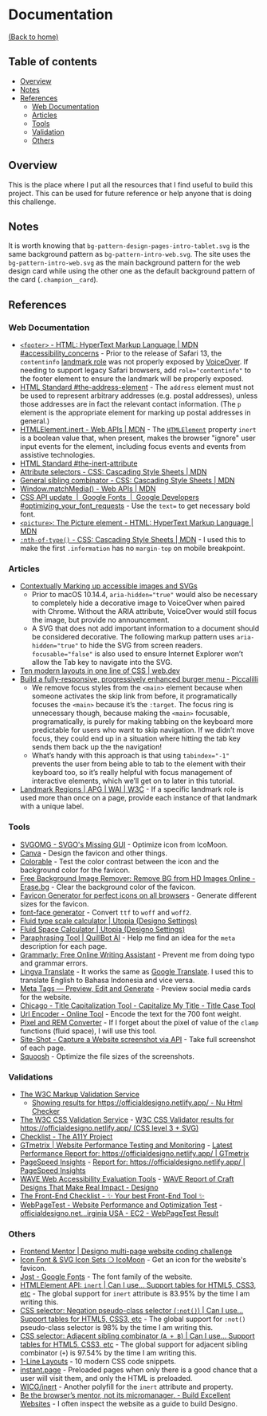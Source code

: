 # Documentation

[(Back to home)](https://github.com/vanzasetia/designo-multi-page-website#readme)

## Table of contents

- [Overview](#overview)
- [Notes](#notes)
- [References](#references)
  - [Web Documentation](#web-documentation)
  - [Articles](#articles)
  - [Tools](#tools)
  - [Validation](#validation)
  - [Others](#others)

## Overview

This is the place where I put all the resources that I find useful to build this project. This can be used for future reference or help anyone that is doing this challenge.

## Notes

It is worth knowing that `bg-pattern-design-pages-intro-tablet.svg` is the same background pattern as `bg-pattern-intro-web.svg`. The site uses the `bg-pattern-intro-web.svg` as the main background pattern for the web design card while using the other one as the default background pattern of the card (`.champion__card`).

## References

### Web Documentation

- [`<footer>` - HTML: HyperText Markup Language | MDN #accessibility_concerns](https://developer.mozilla.org/en-US/docs/Web/HTML/Element/footer#accessibility_concerns) - Prior to the release of Safari 13, the `contentinfo` [landmark role](https://developer.mozilla.org/en-US/docs/Learn/Accessibility/WAI-ARIA_basics#signpostslandmarks) was not properly exposed by [VoiceOver](https://help.apple.com/voiceover/info/guide/). If needing to support legacy Safari browsers, add `role="contentinfo"` to the footer element to ensure the landmark will be properly exposed.
- [HTML Standard #the-address-element](https://html.spec.whatwg.org/multipage/sections.html#the-address-element) - The `address` element must not be used to represent arbitrary addresses (e.g. postal addresses), unless those addresses are in fact the relevant contact information. (The `p` element is the appropriate element for marking up postal addresses in general.)
- [HTMLElement.inert - Web APIs | MDN](https://developer.mozilla.org/en-US/docs/Web/API/HTMLElement/inert) - The [`HTMLElement`](https://developer.mozilla.org/en-US/docs/Web/API/HTMLElement) property `inert` is a boolean value that, when present, makes the browser "ignore" user input events for the element, including focus events and events from assistive technologies.
- [HTML Standard #the-inert-attribute](https://html.spec.whatwg.org/multipage/interaction.html#the-inert-attribute)
- [Attribute selectors - CSS: Cascading Style Sheets | MDN](https://developer.mozilla.org/en-US/docs/Web/CSS/Attribute_selectors)
- [General sibling combinator - CSS: Cascading Style Sheets | MDN](https://developer.mozilla.org/en-US/docs/Web/CSS/General_sibling_combinator)
- [Window.matchMedia() - Web APIs | MDN](https://developer.mozilla.org/en-US/docs/Web/API/Window/matchMedia)
- [CSS API update  |  Google Fonts  |  Google Developers #optimizing_your_font_requests](https://developers.google.com/fonts/docs/css2#optimizing_your_font_requests) - Use the `text=` to get necessary bold font.
- [`<picture>`: The Picture element - HTML: HyperText Markup Language | MDN](https://developer.mozilla.org/en-US/docs/Web/HTML/Element/picture)
- [`:nth-of-type()` - CSS: Cascading Style Sheets | MDN](https://developer.mozilla.org/en-US/docs/Web/CSS/:nth-of-type) - I used this to make the first `.information` has no `margin-top` on mobile breakpoint.

### Articles

- [Contextually Marking up accessible images and SVGs](https://www.scottohara.me/blog/2019/05/22/contextual-images-svgs-and-a11y.html)
  - Prior to macOS 10.14.4, `aria-hidden="true"` would also be necessary to completely hide a decorative image to VoiceOver when paired with Chrome. Without the ARIA attribute, VoiceOver would still focus the image, but provide no announcement.
  - A SVG that does not add important information to a document should be considered decorative. The following markup pattern uses `aria-hidden="true"` to hide the SVG from screen readers. `focusable="false"` is also used to ensure Internet Explorer won’t allow the Tab key to navigate into the SVG.
- [Ten modern layouts in one line of CSS | web.dev](https://web.dev/one-line-layouts/)
- [Build a fully-responsive, progressively enhanced burger menu - Piccalilli](https://piccalil.li/tutorial/build-a-fully-responsive-progressively-enhanced-burger-menu/)
  - We remove focus styles from the `<main>` element because when someone activates the skip link from before, it programatically focuses the `<main>` because it’s the `:target`. The focus ring is unnecessary though, because making the `<main>` focusable, programatically, is purely for making tabbing on the keyboard more predictable for users who want to skip navigation. If we didn’t move focus, they could end up in a situation where hitting the tab key sends them back up the the navigation!
  - What’s handy with this approach is that using `tabindex="-1"` prevents the user from being able to tab to the element with their keyboard too, so it’s really helpful with focus management of interactive elements, which we’ll get on to later in this tutorial.
- [Landmark Regions | APG | WAI | W3C](https://www.w3.org/WAI/ARIA/apg/practices/landmark-regions/) - If a specific landmark role is used more than once on a page, provide each instance of that landmark with a unique label.

### Tools

- [SVGOMG - SVGO's Missing GUI](https://jakearchibald.github.io/svgomg/) - Optimize icon from IcoMoon.
- [Canva](https://www.canva.com/) - Design the favicon and other things.
- [Colorable](https://colorable.jxnblk.com/e7816b/1d1c1e) - Test the color contrast between the icon and the background color for the favicon.
- [Free Background Image Remover: Remove BG from HD Images Online - Erase.bg](https://www.erase.bg/) - Clear the background color of the favicon.
- [Favicon Generator for perfect icons on all browsers](https://realfavicongenerator.net/) - Generate different sizes for the favicon.
- [font-face generator](https://everythingfonts.com/font-face) - Convert `ttf` to `woff` and `woff2`.
- [Fluid type scale calculator | Utopia (Designo Settings)](https://utopia.fyi/type/calculator/?c=320,28,1.2,1350,40,1.414,5,2,&s=0.75|0.5|0.25,1.5|2|3|4|6,s-l)
- [Fluid Space Calculator | Utopia (Designo Settings)](https://utopia.fyi/space/calculator/?c=320,80,1.2,1350,140,1.25,5,2,&s=0.75%7C0.5%7C0.25,1.5%7C2%7C3%7C4%7C6,s-l)
- [Paraphrasing Tool | QuillBot AI](https://quillbot.com/) - Help me find an idea for the `meta` description for each page.
- [Grammarly: Free Online Writing Assistant](https://www.grammarly.com/) - Prevent me from doing typo and grammar errors.
- [Lingva Translate](https://lingva.ml/) - It works the same as [Google Translate](https://translate.google.com/). I used this to translate English to Bahasa Indonesia and vice versa.
- [Meta Tags — Preview, Edit and Generate](https://metatags.io/) - Preview social media cards for the website.
- [Chicago - Title Capitalization Tool - Capitalize My Title - Title Case Tool](https://capitalizemytitle.com/style/Chicago/)
- [Url Encoder - Online Tool](https://www.urlencoder.net/) - Encode the text for the 700 font weight.
- [Pixel and REM Converter](https://pixelandrem.netlify.app/) - If I forget about the pixel of value of the `clamp` functions (fluid space), I will use this tool.
- [Site-Shot - Capture a Website screenshot via API](https://www.site-shot.com/) - Take full screenshot of each page.
- [Squoosh](https://squoosh.app/) - Optimize the file sizes of the screenshots.

### Validations

- [The W3C Markup Validation Service](https://validator.w3.org/)
  - [Showing results for https://officialdesigno.netlify.app/ - Nu Html Checker](https://validator.w3.org/nu/?doc=https%3A%2F%2Fofficialdesigno.netlify.app%2F)
- [The W3C CSS Validation Service](https://jigsaw.w3.org/css-validator/) - [W3C CSS Validator results for https://officialdesigno.netlify.app/ (CSS level 3 + SVG)](https://jigsaw.w3.org/css-validator/validator?uri=https%3A%2F%2Fofficialdesigno.netlify.app%2F&profile=css3svg&usermedium=all&warning=1&vextwarning=&lang=en)
- [Checklist - The A11Y Project](https://www.a11yproject.com/checklist/)
- [GTmetrix | Website Performance Testing and Monitoring](https://gtmetrix.com/) - [Latest Performance Report for: https://officialdesigno.netlify.app/ | GTmetrix](https://gtmetrix.com/reports/officialdesigno.netlify.app/oagG3cFj/)
- [PageSpeed Insights](https://pagespeed.web.dev/) - [Report for: https://officialdesigno.netlify.app/ | PageSpeed Insights](https://pagespeed.web.dev/report?url=https%3A%2F%2Fofficialdesigno.netlify.app%2F&)
- [WAVE Web Accessibility Evaluation Tools](https://wave.webaim.org/) - [WAVE Report of Craft Designs That Make Real Impact - Designo](https://wave.webaim.org/report#/https://officialdesigno.netlify.app/)
- [The Front-End Checklist - ✨ Your best Front-End Tool ✨](https://frontendchecklist.io/)
- [WebPageTest - Website Performance and Optimization Test](https://www.webpagetest.org/) - [officialdesigno.net...irginia USA - EC2 - WebPageTest Result](https://www.webpagetest.org/result/221208_BiDc43_8WC/)

### Others

- [Frontend Mentor | Designo multi-page website coding challenge](https://www.frontendmentor.io/challenges/designo-multipage-website-G48K6rfUT)
- [Icon Font & SVG Icon Sets ❍ IcoMoon](https://icomoon.io/) - Get an icon for the website's favicon.
- [Jost - Google Fonts](https://fonts.google.com/specimen/Jost) - The font family of the website.
- [HTMLElement API: `inert` | Can I use... Support tables for HTML5, CSS3, etc](https://caniuse.com/mdn-api_htmlelement_inert) - The global support for `inert` attribute is 83.95% by the time I am writing this.
- [CSS selector: Negation pseudo-class selector (`:not()`) | Can I use... Support tables for HTML5, CSS3, etc](https://caniuse.com/mdn-css_selectors_not) - The global support for `:not()` pseudo-class selector is 98% by the time I am writing this.
- [CSS selector: Adjacent sibling combinator (`A + B`) | Can I use... Support tables for HTML5, CSS3, etc](https://caniuse.com/mdn-css_selectors_adjacent_sibling) - The global support for adjacent sibling combinator (`+`) is 97.54% by the time I am writing this.
- [1-Line Layouts](http://1linelayouts.glitch.me/) - 10 modern CSS code snippets.
- [instant.page](https://instant.page/) - Preloaded pages when only there is a good chance that a user will visit them, and only the HTML is preloaded.
- [WICG/inert](https://github.com/WICG/inert) - Another polyfill for the `inert` attribute and property.
- [Be the browser’s mentor, not its micromanager. - Build Excellent Websites](https://buildexcellentwebsit.es/) - I often inspect the website as a guide to build Designo.

